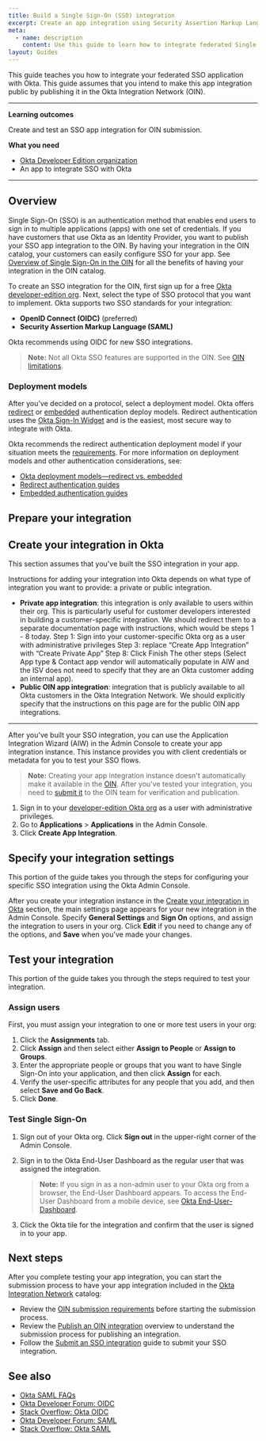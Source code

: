 ```yaml
---
title: Build a Single Sign-On (SSO) integration
excerpt: Create an app integration using Security Assertion Markup Language (SAML) or OpenID Connect (OIDC).
meta:
  - name: description
    content: Use this guide to learn how to integrate federated Single Sign-On with Okta for your app.
layout: Guides
---
```


This guide teaches you how to integrate your federated SSO application with Okta. This guide assumes that you intend to make this app integration public by publishing it in the Okta Integration Network (OIN).

---

**Learning outcomes**

Create and test an SSO app integration for OIN submission.

**What you need**

* [Okta Developer Edition organization](https://developer.okta.com/signup/)
* An app to integrate SSO with Okta

---

## Overview

Single Sign-On (SSO) is an authentication method that enables end users to sign in to multiple applications (apps) with one set of credentials. If you have customers that use Okta as an Identity Provider, you want to publish your SSO app integration to the OIN. By having your integration in the OIN catalog, your customers can easily configure SSO for your app. See [Overview of Single Sign-On in the OIN](/docs/guides/oin-sso-overview) for all the benefits of having your integration in the OIN catalog.

To create an SSO integration for the OIN, first sign up for a free [Okta developer-edition org](https://developer.okta.com/signup/). Next, select the type of SSO protocol that you want to implement. Okta supports two SSO standards for your integration:

* **OpenID Connect (OIDC)** (preferred)
* **Security Assertion Markup Language (SAML)**

Okta recommends using OIDC for new SSO integrations.

> **Note:** Not all Okta SSO features are supported in the OIN. See [OIN limitations](/docs/guides/submit-app-prereq/main/#oin-limitations).

### Deployment models

After you've decided on a protocol, select a deployment model. Okta offers [redirect](/docs/concepts/redirect-vs-embedded/#redirect-authentication) or [embedded](/docs/concepts/redirect-vs-embedded/#embedded-authentication) authentication deploy models. Redirect authentication uses the [Okta Sign-In Widget](https://github.com/okta/okta-signin-widget#okta-sign-in-widget) and is the easiest, most secure way to integrate with Okta.

Okta recommends the redirect authentication deployment model if your situation meets the [requirements](/docs/concepts/redirect-vs-embedded/#redirect-vs-embedded). For more information on deployment models and other authentication considerations, see:

* [Okta deployment models&mdash;redirect vs. embedded](/docs/concepts/redirect-vs-embedded/)
* [Redirect authentication guides](/docs/guides/redirect-authentication/)
* [Embedded authentication guides](/docs/guides/embedded-authentication/)

## Prepare your integration

<StackSnippet snippet="prep" />

## Create your integration in Okta

This section assumes that you've built the SSO integration in your app.

Instructions for adding your integration into Okta depends on what type of integration you want to provide: a private or public integration.

* **Private app integration**: this integration is only available to users within their org. This is particularly useful for customer developers interested in building a customer-specific integration. We should redirect them to a separate documentation page with instructions, which would be steps 1 - 8 today.
Step 1: Sign into your customer-specific Okta org as a user with administrative privileges
Step 3: replace “Create App Integration” with “Create Private App”
Step 8: Click Finish
The other steps (Select App type & Contact app vendor will automatically populate in AIW and the ISV does not need to specify that they are an Okta customer adding an internal app).
* **Public OIN app integration**: integration that is publicly available to all Okta customers in the Okta Integration Network. We should explicitly specify that the instructions on this page are for the public OIN app integrations.

---

After you've built your SSO integration, you can use the Application Integration Wizard (AIW) in the Admin Console to create your app integration instance. This instance provides you with client credentials or metadata for you to test your SSO flows.

> **Note:** Creating your app integration instance doesn't automatically make it available in the [OIN](https://www.okta.com/integrations/). After you've tested your integration, you need to [submit it](/docs/guides/submit-app-overview/) to the OIN team for verification and publication.

1. Sign in to your [developer-edition Okta org](/login/) as a user with administrative privileges.
1. Go to **Applications** > **Applications** in the Admin Console.
1. Click **Create App Integration**.

<StackSnippet snippet="create" />

## Specify your integration settings

This portion of the guide takes you through the steps for configuring your specific SSO integration using the Okta Admin Console.

After you create your integration instance in the [Create your integration in Okta](#create-your-integration-in-okta) section, the main settings page appears for your new integration in the Admin Console. Specify **General Settings** and **Sign On** options, and assign the integration to users in your org. Click **Edit** if you need to change any of the options, and **Save** when you've made your changes.

<StackSnippet snippet="settings" />

## Test your integration

This portion of the guide takes you through the steps required to test your integration.

### Assign users

First, you must assign your integration to one or more test users in your org:

1. Click the **Assignments** tab.
1. Click **Assign** and then select either **Assign to People** or **Assign to Groups**.
1. Enter the appropriate people or groups that you want to have Single Sign-On into your application, and then click **Assign** for each.
1. Verify the user-specific attributes for any people that you add, and then select **Save and Go Back**.
1. Click **Done**.

### Test Single Sign-On

1. Sign out of your Okta org. Click **Sign out** in the upper-right corner of the Admin Console.
1. Sign in to the Okta End-User Dashboard as the regular user that was assigned the integration.

   > **Note:** If you sign in as a non-admin user to your Okta org from a browser, the End-User Dashboard appears. To access the End-User Dashboard from a mobile device, see [Okta End-User-Dashboard](https://help.okta.com/okta_help.htm?type=eu&id=ext_user_dashboard_overview).

1. Click the Okta tile for the integration and confirm that the user is signed in to your app.

<StackSnippet snippet="test" />

## Next steps

After you complete testing your app integration, you can start the submission process to have your app integration included in the [Okta Integration Network](https://www.okta.com/okta-integration-network/) catalog:
* Review the [OIN submission requirements](/docs/guides/submit-app-prereq/) before starting the submission process.
* Review the [Publish an OIN integration](/docs/guides/submit-app-overview/) overview to understand the submission process for publishing an integration.
* Follow the [Submit an SSO integration](/docs/guides/submit-sso-app/) guide to submit your SSO integration.

## See also

* [Okta SAML FAQs](/docs/concepts/saml/faqs/)
* [Okta Developer Forum: OIDC](https://devforum.okta.com/search?q=oidc)
* [Stack Overflow: Okta OIDC](https://stackoverflow.com/search?q=oidc+okta)
* [Okta Developer Forum: SAML](https://devforum.okta.com/search?q=saml)
* [Stack Overflow: Okta SAML](https://stackoverflow.com/search?q=saml+okta)
